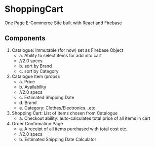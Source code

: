 # ShoppingCart
One Page E-Commerce Site built with React and Firebase
## Components
1. Catalogue: Immutable (for now) set as Firebase Object
    - a. Ability to select items for add into cart
    - //2.0 specs
    - b. sort by Brand
    - c. sort by Category
2. Catalogue Item (props):
    - a. Price
    - b. Availability
    - //2.0 specs
    - c. Estimated Shipping Date
    - d. Brand
    - e. Category: Clothes/Electronics...etc.
3. Shopping Cart: List of items chosen from Catalogue
    - a. Checkout ability: auto-calculates total price of all items in cart
4. Order Confirmation Page
    - a. A receipt of all items purchased with total cost etc.
    - //2.0 specs
    - b. Estimated Shipping Date Calculator
